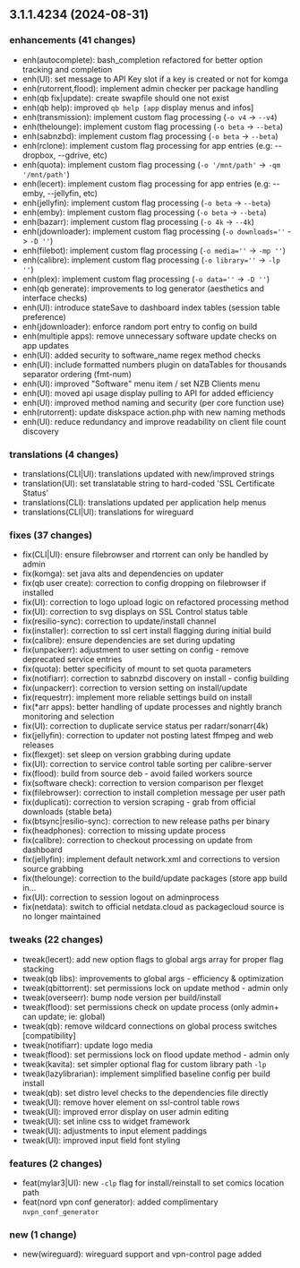 ## 3.1.1.4234 (2024-08-31)

### enhancements (41 changes)

- enh(autocomplete): bash_completion refactored for better option tracking and completion
- enh(UI): set message to API Key slot if a key is created or not for komga
- enh(rutorrent,flood): implement admin checker per package handling
- enh(qb fix|update): create swapfile should one not exist
- enh(qb help): improved `qb help [app` display menus and infos]
- enh(transmission): implement custom flag processing (`-o v4` -> `--v4`)
- enh(thelounge): implement custom flag processing (`-o beta` -> `--beta`)
- enh(sabnzbd): implement custom flag processing (`-o beta` -> `--beta`)
- enh(rclone): implement custom flag processing for app entries (e.g: --dropbox, --gdrive, etc)
- enh(quota): implement custom flag processing (`-o '/mnt/path'` -> `-qm '/mnt/path'`)
- enh(lecert): implement custom flag processing for app entries (e.g: --emby, --jellyfin, etc)
- enh(jellyfin): implement custom flag processing (`-o beta` -> `--beta`)
- enh(emby): implement custom flag processing (`-o beta` -> `--beta`)
- enh(bazarr): implement custom flag processing (`-o 4k` -> `--4k`)
- enh(jdownloader): implement custom flag processing (`-o downloads=''` -> `-D ''`)
- enh(filebot): implement custom flag processing (`-o media=''` -> `-mp ''`)
- enh(calibre): implement custom flag processing (`-o library=''` -> `-lp ''`)
- enh(plex): implement custom flag processing (`-o data=''` -> `-D ''`)
- enh(qb generate): improvements to log generator (aesthetics and interface checks)
- enh(UI): introduce stateSave to dashboard index tables (session table preference)
- enh(jdownloader): enforce random port entry to config on build
- enh(multiple apps): remove unnecessary software update checks on app updates
- enh(UI): added security to software_name regex method checks
- enh(UI): include formatted numbers plugin on dataTables for thousands separator ordering (fmt-num)
- enh(UI): improved "Software" menu item / set NZB Clients menu
- enh(UI): moved api usage display pulling to API for added efficiency
- enh(UI): improved method naming and security (per core function use)
- enh(rutorrent): update diskspace action.php with new naming methods
- enh(UI): reduce redundancy and improve readability on client file count discovery

### translations (4 changes)

- translations(CLI|UI): translations updated with new/improved strings
- translation(UI): set translatable string to hard-coded 'SSL Certificate Status'
- translations(CLI): translations updated per application help menus
- translations(CLI|UI): translations for wireguard

### fixes (37 changes)

- fix(CLI|UI): ensure filebrowser and rtorrent can only be handled by admin
- fix(komga): set java alts and dependencies on updater
- fix(qb user create): correction to config dropping on filebrowser if installed
- fix(UI): correction to logo upload logic on refactored processing method
- fix(UI): correction to svg displays on SSL Control status table
- fix(resilio-sync): correction to update/install channel
- fix(installer): correction to ssl cert install flagging during initial build
- fix(calibre): ensure dependencies are set during updating
- fix(unpackerr): adjustment to user setting on config - remove deprecated service entries
- fix(quota): better specificity of mount to set quota parameters
- fix(notifiarr): correction to sabnzbd discovery on install - config building
- fix(unpackerr): correction to version setting on install/update
- fix(requestrr): implement more reliable settings build on install
- fix(*arr apps): better handling of update processes and nightly branch monitoring and selection
- fix(UI): correction to duplicate service status per radarr/sonarr(4k)
- fix(jellyfin): correction to updater not posting latest ffmpeg and web releases
- fix(flexget): set sleep on version grabbing during update
- fix(UI): correction to service control table sorting per calibre-server
- fix(flood): build from source deb - avoid failed workers source
- fix(software check): correction to version comparison per flexget
- fix(filebrowser): correction to install completion message per user path
- fix(duplicati): correction to version scraping - grab from official downloads (stable beta)
- fix(btsync|resilio-sync): correction to new release paths per binary
- fix(headphones): correction to missing update process
- fix(calibre): correction to checkout processing on update from dashboard
- fix(jellyfin): implement default network.xml and corrections to version source grabbing
- fix(thelounge): correction to the build/update packages (store app build in...
- fix(UI): correction to session logout on adminprocess
- fix(netdata): switch to official netdata.cloud as packagecloud source is no longer maintained

### tweaks (22 changes)

- tweak(lecert): add new option flags to global args array for proper flag stacking
- tweak(qb libs): improvements to global args - efficiency & optimization
- tweak(qbittorrent): set permissions lock on update method - admin only
- tweak(overseerr): bump node version per build/install
- tweak(flood): set permissions check on update process (only admin+ can update; ie: global)
- tweak(qb): remove wildcard connections on global process switches [compatibility]
- tweak(notifiarr): update logo media
- tweak(flood): set permissions lock on flood update method - admin only
- tweak(kavita): set simpler optional flag for custom library path `-lp`
- tweak(lazylibrarian): implement simplified baseline config per build install
- tweak(qb): set distro level checks to the dependencies file directly
- tweak(UI): remove hover element on ssl-control table rows
- tweak(UI): improved error display on user admin editing
- tweak(UI): set inline css to widget framework
- tweak(UI): adjustments to input element paddings
- tweak(UI): improved input field font styling

### features (2 changes)

- feat(mylar3|UI): new `-clp` flag for install/reinstall to set comics location path
- feat(nord vpn conf generator): added complimentary `nvpn_conf_generator`

### new (1 change)

- new(wireguard): wireguard support and vpn-control page added
